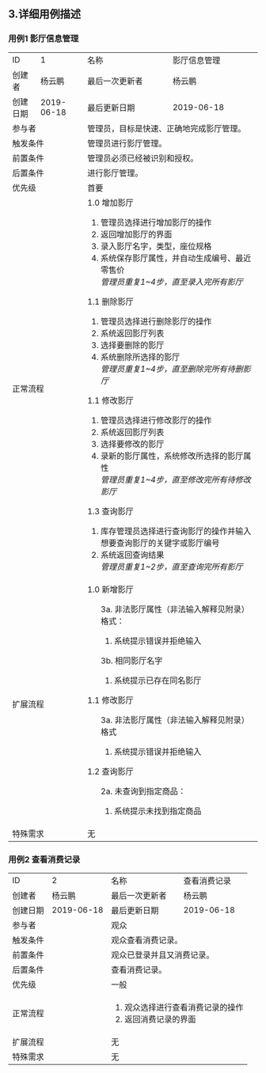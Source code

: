 ## 3.详细用例描述

<html>
    <!--用例描述模板-->

 <h3>用例1 影厅信息管理</h3>
<table>
    <tr>
        <td>ID</td>
        <td>1</td>
        <td>名称</td>
        <td>影厅信息管理</td>
    </tr>
    <tr>
        <td>创建者</td>
        <td>杨云鹏</td>
        <td>最后一次更新者</td>
        <td>杨云鹏</td>
    </tr>
    <tr>
        <td>创建日期</td>
        <td>2019-06-18</td>
        <td>最后更新日期</td>
        <td>2019-06-18</td>
    </tr>
    <tr>
        <td colspan="2">参与者</td>
        <td colspan="2">管理员，目标是快速、正确地完成影厅管理。</td>
    </tr>
    <tr>
        <td colspan="2">触发条件</td>
        <td colspan="2">管理员进行影厅管理。</td>
    </tr>
    <tr>
        <td colspan="2">前置条件</td>
        <td colspan="2">管理员必须已经被识别和授权。</td>
    </tr>
    <tr>
        <td colspan="2">后置条件</td>
        <td colspan="2">进行影厅管理。</td>
    </tr>
    <tr>
        <td colspan="2">优先级</td>
        <td colspan="2">首要</td>
    </tr>
    <tr>
        <td colspan="2">正常流程</td>
        <td colspan="2">1.0 增加影厅
            <ol>
                <li>管理员选择进行增加影厅的操作</li>
                <li>返回增加影厅的界面</li>
                <li>录入影厅名字，类型，座位规格</li>
                <li>系统保存影厅属性，并自动生成编号、最近零售价</li>
                    <i>管理员重复1~4步，直至录入完所有影厅</i>
            </ol>
            1.1 删除影厅
                <ol>
                    <li>管理员选择进行删除影厅的操作</li>
                    <li>系统返回影厅列表</li>
                    <li>选择要删除的影厅</li>
                    <li>系统删除所选择的影厅</li>
                    <i>管理员重复1~4步，直至删除完所有待删影厅</i>
                </ol>
            1.1 修改影厅
                <ol>
                    <li>管理员选择进行修改影厅的操作</li>
                    <li>系统返回影厅列表</li>
                    <li>选择要修改的影厅</li>
                    <li>录新的影厅属性，系统修改所选择的影厅属性</li>
                    <i>管理员重复1~4步，直至修改完所有待修改影厅</i>
                </ol>
             1.3 查询影厅
                <ol>
                    <li>库存管理员选择进行查询影厅的操作并输入想要查询影厅的关键字或影厅编号</li>
                    <li>系统返回查询结果</li>
                    <i>管理员重复1~2步，直至查询完所有影厅<br></i>
                </ol>
        </td>
    </tr>
    <tr>
        <td colspan="2">扩展流程</td>
        <td colspan="2">
            1.0 新增影厅
                <ol>
                    3a. 非法影厅属性（非法输入解释见附录）格式：
                   <ol> <li>系统提示错误并拒绝输入</li>
                   </ol>
                </ol>
                <ol>
                    3b. 相同影厅名字
                    <ol> <li>系统提示已存在同名影厅</li>
                    </ol>
                </ol>
             1.1 修改影厅
                <ol>
                    3a. 非法影厅属性（非法输入解释见附录）格式
                    <ol>
                        <li>系统提示错误并拒绝输入</li>
                    </ol>
                </ol>
            1.2 查询影厅
                <ol>
                    2a. 未查询到指定商品：
                    <ol>
                        <li>系统提示未找到指定商品</li>
                    </ol>
                </ol>
        </td>
    </tr>
    <tr>
        <td colspan="2">特殊需求</td>
        <td colspan="2">无</td>
    </tr>
</table>
</html>

<html>
    <!--用例描述模板-->

 <h3>用例2 查看消费记录</h3>
<table>
    <tr>
        <td>ID</td>
        <td>2</td>
        <td>名称</td>
        <td>查看消费记录</td>
    </tr>
    <tr>
        <td>创建者</td>
        <td>杨云鹏</td>
        <td>最后一次更新者</td>
        <td>杨云鹏</td>
    </tr>
    <tr>
        <td>创建日期</td>
        <td>2019-06-18</td>
        <td>最后更新日期</td>
        <td>2019-06-18</td>
    </tr>
    <tr>
        <td colspan="2">参与者</td>
        <td colspan="2">观众</td>
    </tr>
    <tr>
        <td colspan="2">触发条件</td>
        <td colspan="2">观众查看消费记录。</td>
    </tr>
    <tr>
        <td colspan="2">前置条件</td>
        <td colspan="2">观众已登录并且又消费记录。</td>
    </tr>
    <tr>
        <td colspan="2">后置条件</td>
        <td colspan="2">查看消费记录。</td>
    </tr>
    <tr>
        <td colspan="2">优先级</td>
        <td colspan="2">一般</td>
    </tr>
    <tr>
        <td colspan="2">正常流程</td>
        <td colspan="2">
            <ol>
                <li>观众选择进行查看消费记录的操作</li>
                <li>返回消费记录的界面</li>
            </ol>
        </td>
    </tr>
    <tr>
        <td colspan="2">扩展流程</td>
        <td colspan="2">
            无
        </td>
    </tr>
    <tr>
        <td colspan="2">特殊需求</td>
        <td colspan="2">无</td>
    </tr>
</table>
</html>
